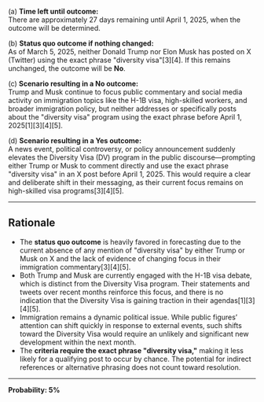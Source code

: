 (a) **Time left until outcome:**  
There are approximately 27 days remaining until April 1, 2025, when the outcome will be determined.

(b) **Status quo outcome if nothing changed:**  
As of March 5, 2025, neither Donald Trump nor Elon Musk has posted on X (Twitter) using the exact phrase "diversity visa"[3][4]. If this remains unchanged, the outcome will be **No**.

(c) **Scenario resulting in a No outcome:**  
Trump and Musk continue to focus public commentary and social media activity on immigration topics like the H-1B visa, high-skilled workers, and broader immigration policy, but neither addresses or specifically posts about the "diversity visa" program using the exact phrase before April 1, 2025[1][3][4][5].

(d) **Scenario resulting in a Yes outcome:**  
A news event, political controversy, or policy announcement suddenly elevates the Diversity Visa (DV) program in the public discourse—prompting either Trump or Musk to comment directly and use the exact phrase "diversity visa" in an X post before April 1, 2025. This would require a clear and deliberate shift in their messaging, as their current focus remains on high-skilled visa programs[3][4][5].

---

## Rationale

- The **status quo outcome** is heavily favored in forecasting due to the current absence of any mention of "diversity visa" by either Trump or Musk on X and the lack of evidence of changing focus in their immigration commentary[3][4][5].  
- Both Trump and Musk are currently engaged with the H-1B visa debate, which is distinct from the Diversity Visa program. Their statements and tweets over recent months reinforce this focus, and there is no indication that the Diversity Visa is gaining traction in their agendas[1][3][4][5].
- Immigration remains a dynamic political issue. While public figures’ attention can shift quickly in response to external events, such shifts toward the Diversity Visa would require an unlikely and significant new development within the next month.
- The **criteria require the exact phrase "diversity visa,"** making it less likely for a qualifying post to occur by chance. The potential for indirect references or alternative phrasing does not count toward resolution.

---

**Probability: 5%**